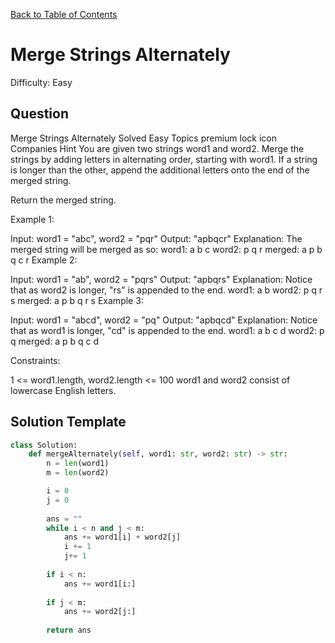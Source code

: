 [Back to Table of Contents](../../README.md)

# Merge Strings Alternately
Difficulty: Easy

## Question
Merge Strings Alternately
Solved
Easy
Topics
premium lock icon
Companies
Hint
You are given two strings word1 and word2. Merge the strings by adding letters in alternating order, starting with word1. If a string is longer than the other, append the additional letters onto the end of the merged string.

Return the merged string.

 

Example 1:

Input: word1 = "abc", word2 = "pqr"
Output: "apbqcr"
Explanation: The merged string will be merged as so:
word1:  a   b   c
word2:    p   q   r
merged: a p b q c r
Example 2:

Input: word1 = "ab", word2 = "pqrs"
Output: "apbqrs"
Explanation: Notice that as word2 is longer, "rs" is appended to the end.
word1:  a   b 
word2:    p   q   r   s
merged: a p b q   r   s
Example 3:

Input: word1 = "abcd", word2 = "pq"
Output: "apbqcd"
Explanation: Notice that as word1 is longer, "cd" is appended to the end.
word1:  a   b   c   d
word2:    p   q 
merged: a p b q c   d
 

Constraints:

1 <= word1.length, word2.length <= 100
word1 and word2 consist of lowercase English letters.

## Solution Template
```python
class Solution:
    def mergeAlternately(self, word1: str, word2: str) -> str:
        n = len(word1)
        m = len(word2)

        i = 0
        j = 0
        
        ans = ""
        while i < n and j < m:
            ans += word1[i] + word2[j]
            i += 1
            j+= 1
        
        if i < n:
            ans += word1[i:]
        
        if j < m:
            ans += word2[j:]
        
        return ans

        
```
